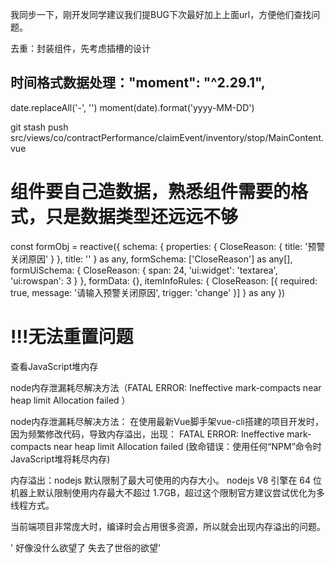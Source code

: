 我同步一下，刚开发同学建议我们提BUG下次最好加上上面url，方便他们查找问题。

去重：封装组件，先考虑插槽的设计

## 时间格式数据处理："moment": "^2.29.1",

date.replaceAll('-', '')
moment(date).format('yyyy-MM-DD')

git stash push src/views/co/contractPerformance/claimEvent/inventory/stop/MainContent.vue

# 组件要自己造数据，熟悉组件需要的格式，只是数据类型还远远不够
const formObj = reactive({
  schema: {
    properties: {
      CloseReason: { title: '预警关闭原因' }
    },
    title: ''
  } as any,
  formSchema: ['CloseReason'] as any[],
  formUiSchema: {
    CloseReason: {
      span: 24,
      'ui:widget': 'textarea',
      'ui:rowspan': 3
    }
  },
  formData: {},
  itemInfoRules: {
    CloseReason: [{ required: true, message: '请输入预警关闭原因', trigger: 'change' }]
  } as any
})

# !!!无法重置问题

查看JavaScript堆内存


node内存泄漏耗尽解决方法（FATAL ERROR: Ineffective mark-compacts near heap limit Allocation failed ）

node内存泄漏耗尽解决方法：
在使用最新Vue脚手架vue-cli搭建的项目开发时，因为频繁修改代码，导致内存溢出，出现：
FATAL ERROR: Ineffective mark-compacts near heap limit Allocation failed
(致命错误：使用任何“NPM”命令时JavaScript堆将耗尽内存)

内存溢出：nodejs 默认限制了最大可使用的内存大小。
nodejs V8 引擎在 64 位机器上默认限制使用内存最大不超过 1.7GB，超过这个限制官方建议尝试优化为多线程方式。

当前端项目非常庞大时，编译时会占用很多资源，所以就会出现内存溢出的问题。

'
好像没什么欲望了
 失去了世俗的欲望'